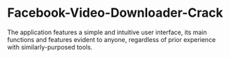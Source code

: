 # Facebook-Video-Downloader-Crack
The application features a simple and intuitive user interface, its main functions and features evident to anyone, regardless of prior experience with similarly-purposed tools.
